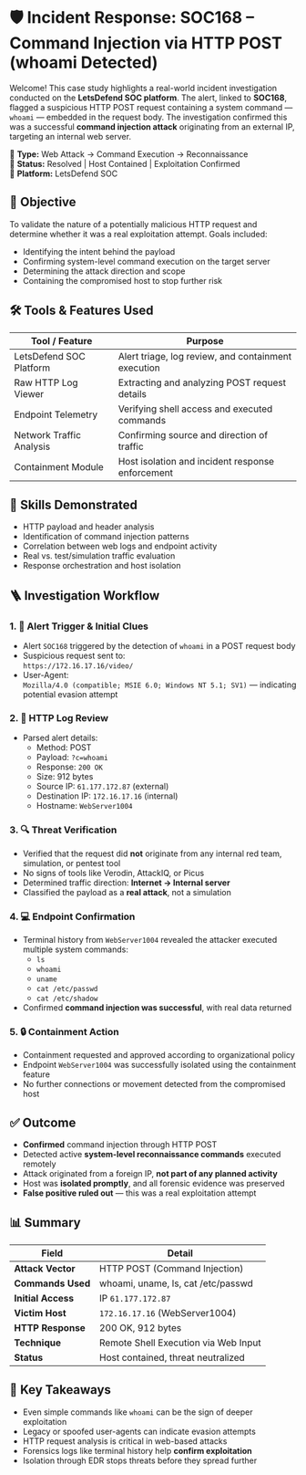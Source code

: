 # 🛡️ Incident Response: SOC168 – Command Injection via HTTP POST (whoami Detected)

Welcome! This case study highlights a real-world incident investigation conducted on the **LetsDefend SOC platform**. The alert, linked to **SOC168**, flagged a suspicious HTTP POST request containing a system command — `whoami` — embedded in the request body. The investigation confirmed this was a successful **command injection attack** originating from an external IP, targeting an internal web server.

🔗 **Type:** Web Attack → Command Execution → Reconnaissance  
📆 **Status:** Resolved | Host Contained | Exploitation Confirmed  
📌 **Platform:** LetsDefend SOC

## 🎯 Objective

To validate the nature of a potentially malicious HTTP request and determine whether it was a real exploitation attempt. Goals included:

- Identifying the intent behind the payload  
- Confirming system-level command execution on the target server  
- Determining the attack direction and scope  
- Containing the compromised host to stop further risk  

## 🛠 Tools & Features Used

| Tool / Feature          | Purpose                                               |
|-------------------------|-------------------------------------------------------|
| LetsDefend SOC Platform | Alert triage, log review, and containment execution   |
| Raw HTTP Log Viewer     | Extracting and analyzing POST request details         |
| Endpoint Telemetry      | Verifying shell access and executed commands          |
| Network Traffic Analysis| Confirming source and direction of traffic            |
| Containment Module      | Host isolation and incident response enforcement      |

## 🧠 Skills Demonstrated

- HTTP payload and header analysis  
- Identification of command injection patterns  
- Correlation between web logs and endpoint activity  
- Real vs. test/simulation traffic evaluation  
- Response orchestration and host isolation  

## 🪜 Investigation Workflow

### 1. 🔔 **Alert Trigger & Initial Clues**
- Alert `SOC168` triggered by the detection of `whoami` in a POST request body
- Suspicious request sent to:  
  `https://172.16.17.16/video/`
- User-Agent:  
  `Mozilla/4.0 (compatible; MSIE 6.0; Windows NT 5.1; SV1)` — indicating potential evasion attempt

### 2. 📄 **HTTP Log Review**
- Parsed alert details:
  - Method: POST  
  - Payload: `?c=whoami`  
  - Response: `200 OK`  
  - Size: 912 bytes  
  - Source IP: `61.177.172.87` (external)  
  - Destination IP: `172.16.17.16` (internal)  
  - Hostname: `WebServer1004`

### 3. 🔍 **Threat Verification**
- Verified that the request did **not** originate from any internal red team, simulation, or pentest tool  
- No signs of tools like Verodin, AttackIQ, or Picus  
- Determined traffic direction: **Internet → Internal server**  
- Classified the payload as a **real attack**, not a simulation

### 4. 💻 **Endpoint Confirmation**
- Terminal history from `WebServer1004` revealed the attacker executed multiple system commands:
  - `ls`  
  - `whoami`  
  - `uname`  
  - `cat /etc/passwd`  
  - `cat /etc/shadow`
- Confirmed **command injection was successful**, with real data returned

### 5. 🔒 **Containment Action**
- Containment requested and approved according to organizational policy  
- Endpoint `WebServer1004` was successfully isolated using the containment feature  
- No further connections or movement detected from the compromised host

## ✅ Outcome

- **Confirmed** command injection through HTTP POST  
- Detected active **system-level reconnaissance commands** executed remotely  
- Attack originated from a foreign IP, **not part of any planned activity**  
- Host was **isolated promptly**, and all forensic evidence was preserved  
- **False positive ruled out** — this was a real exploitation attempt

## 📊 Summary

| Field              | Detail                              |
|-------------------|--------------------------------------|
| **Attack Vector** | HTTP POST (Command Injection)        |
| **Commands Used** | whoami, uname, ls, cat /etc/passwd   |
| **Initial Access**| IP `61.177.172.87`                   |
| **Victim Host**   | `172.16.17.16` (WebServer1004)       |
| **HTTP Response** | 200 OK, 912 bytes                    |
| **Technique**     | Remote Shell Execution via Web Input |
| **Status**        | Host contained, threat neutralized   |

## 🧩 Key Takeaways

- Even simple commands like `whoami` can be the sign of deeper exploitation  
- Legacy or spoofed user-agents can indicate evasion attempts  
- HTTP request analysis is critical in web-based attacks  
- Forensics logs like terminal history help **confirm exploitation**  
- Isolation through EDR stops threats before they spread further
